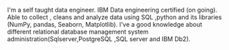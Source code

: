 I'm a self taught data engineer.
IBM Data engineering certified (on going).
Able to collect , cleans and analyze data using SQL ,python and its libraries (NumPy, pandas, Seaborn, Matplotlib).
I've a good knowledge about  different relational database management system administration(Sqlserver,PostgreSQL ,SQL server and IBM Db2).
